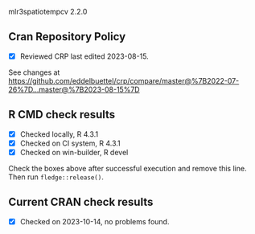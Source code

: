 mlr3spatiotempcv 2.2.0

## Cran Repository Policy

- [x] Reviewed CRP last edited 2023-08-15.

See changes at https://github.com/eddelbuettel/crp/compare/master@%7B2022-07-26%7D...master@%7B2023-08-15%7D

## R CMD check results

- [x] Checked locally, R 4.3.1
- [x] Checked on CI system, R 4.3.1
- [x] Checked on win-builder, R devel

Check the boxes above after successful execution and remove this line. Then run `fledge::release()`.

## Current CRAN check results

- [x] Checked on 2023-10-14, no problems found.
